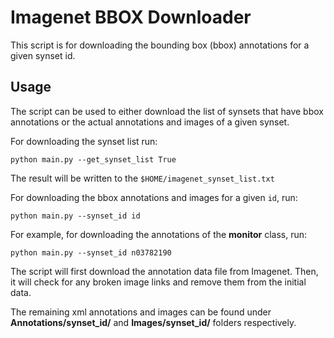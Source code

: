 Imagenet BBOX Downloader
========================

This script is for downloading the bounding box (bbox) annotations for a given synset id.

Usage
-----
The script can be used to either download the list of synsets that have bbox annotations or the actual annotations and images of a given synset.

For downloading the synset list run:
```
python main.py --get_synset_list True
```
The result will be written to the `$HOME/imagenet_synset_list.txt`

For downloading the bbox annotations and images for a given `id`, run:
```
python main.py --synset_id id
```
For example, for downloading the annotations of the **monitor** class, run:
```
python main.py --synset_id n03782190
```
The script will first download the annotation data file from Imagenet. Then, it will check for any broken image links and remove them from the initial data.

The remaining xml annotations and images can be found under **Annotations/synset_id/** and **Images/synset_id/** folders respectively.
